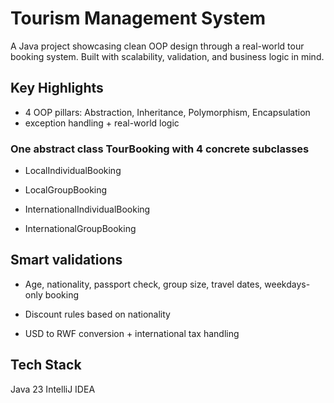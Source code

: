 # Tourism Management System
A Java project showcasing clean OOP design through a real-world tour booking system. Built with scalability, validation, and business logic in mind.

## Key Highlights
- 4 OOP pillars: Abstraction, Inheritance, Polymorphism, Encapsulation
- exception handling + real-world logic

### One abstract class TourBooking with 4 concrete subclasses

- LocalIndividualBooking

- LocalGroupBooking

- InternationalIndividualBooking

- InternationalGroupBooking

## Smart validations

- Age, nationality, passport check, group size, travel dates, weekdays-only booking

- Discount rules based on nationality

- USD to RWF conversion + international tax handling

## Tech Stack
Java 23
IntelliJ IDEA





